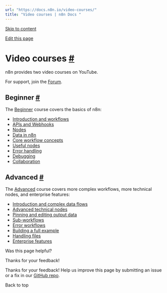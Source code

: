 ```yaml
---
url: "https://docs.n8n.io/video-courses/"
title: "Video courses | n8n Docs "
---
```


[Skip to content](https://docs.n8n.io/video-courses/#video-courses)

[Edit this page](https://github.com/n8n-io/n8n-docs/edit/main/docs/video-courses.md "Edit this page")

# Video courses [\#](https://docs.n8n.io/video-courses/\#video-courses "Permanent link")

n8n provides two video courses on YouTube.

For support, join the [Forum](https://community.n8n.io/).

## Beginner [\#](https://docs.n8n.io/video-courses/\#beginner "Permanent link")

The [Beginner](https://www.youtube.com/playlist?list=PLlET0GsrLUL59YbxstZE71WszP3pVnZfI) course covers the basics of n8n:

- [Introduction and workflows](https://youtu.be/4BVTkqbn_tY?si=g2A5eD8kAoia5k6y)
- [APIs and Webhooks](https://youtu.be/y_cpFMF1pzk?si=zi3wM4W7nx8Jkcw3)
- [Nodes](https://youtu.be/rCPXBkeBWCQ?si=-T2iUsydwS5ym6yI)
- [Data in n8n](https://youtu.be/2YfWuNziPE4?si=4jB-fubG1_T0HXYx)
- [Core workflow concepts](https://youtu.be/kkrA7tGHYNo?si=mLVbuV98ohL5YVnm)
- [Useful nodes](https://youtu.be/Rmi-ckbMOQE?si=H_dF77uf5KJU7RtH)
- [Error handling](https://youtu.be/XEUVl3bbMhI?si=nUyaME5kyxe6daGO)
- [Debugging](https://youtu.be/Gxe_RfCRH-o?si=F-pAviLTIeL3-X13)
- [Collaboration](https://youtu.be/pI0W-0Qcwmo?si=X7sALFXo2e-cY9FQ)

## Advanced [\#](https://docs.n8n.io/video-courses/\#advanced "Permanent link")

The [Advanced](https://www.youtube.com/playlist?list=PLlET0GsrLUL5bxmx5c1H1Ms_OtOPYZIEG) course covers more complex workflows, more technical nodes, and enterprise features:

- [Introduction and complex data flows](https://youtu.be/TFTLMQLozCI?si=vX0ooIH1RmbsgAkC)
- [Advanced technical nodes](https://youtu.be/JM4jqYs4Fxo?si=YSNMeSay3C29C8HS)
- [Pinning and editing output data](https://youtu.be/zcNB8L4_9mA?si=LZJ9DlYDQQxL7eeP)
- [Sub-workflows](https://youtu.be/xr05Ie_Hkyg?si=rqqP8llttZPBjBeD)
- [Error workflows](https://youtu.be/77Ewdaby47M?si=6YRlC4nMgG4hVQPV)
- [Building a full example](https://youtu.be/wOKLEfeJLVE?si=YMW5t-PzPq7QKbPY)
- [Handling files](https://youtu.be/2RAZYNigqOY?si=9x4vLX2Qo08xx8vC)
- [Enterprise features](https://youtu.be/fXEubzmVJ_E?si=aK9_fI9tkF6F5CtB)

Was this page helpful?






Thanks for your feedback!






Thanks for your feedback! Help us improve this page by submitting an issue or a fix in our [GitHub repo](https://github.com/n8n-io/n8n-docs).


Back to top